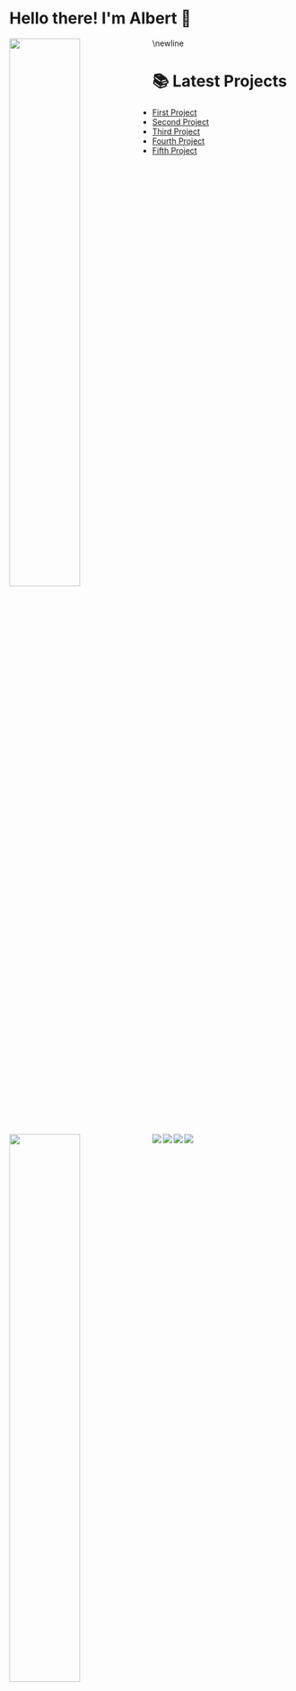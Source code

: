 # Hello there! I'm Albert 👋

<Img align="left" width="50%" src="https://github-readme-stats.vercel.app/api?username=AlbertW18&show_icons=true&theme=radical" />

<Img align="left" width="50%" src="https://github-readme-stats.vercel.app/api/top-langs/?username=AlbertW18&layout=compact" />

<Img align="left" src="https://img.shields.io/badge/blender-%23F5792A.svg?style=for-the-badge&logo=blender&logoColor=white" />

<Img align="left" src="https://img.shields.io/badge/html5-%23E34F26.svg?style=for-the-badge&logo=html5&logoColor=white" />

<Img align="left" src="https://img.shields.io/badge/css3-%231572B6.svg?style=for-the-badge&logo=css3&logoColor=white" />

<Img align="left" src="https://img.shields.io/badge/javascript-%23323330.svg?style=for-the-badge&logo=javascript&logoColor=%23F7DF1E" />

\newline

# 📚 Latest Projects
<!-- BLOG-POST-LIST:START -->
- [First Project]()
- [Second Project]()
- [Third Project]()
- [Fourth Project]()
- [Fifth Project]()
<!-- BLOG-POST-LIST:END -->